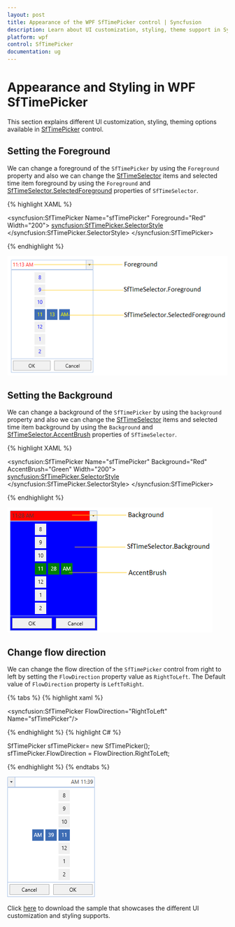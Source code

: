```yaml
---
layout: post
title: Appearance of the WPF SfTimePicker control | Syncfusion
description: Learn about UI customization, styling, theme support in Syncfusion WPF SfTimePicker control and more details about the control features.
platform: wpf
control: SfTimePicker
documentation: ug
---
```


# Appearance and Styling in WPF SfTimePicker

This section explains different UI customization, styling, theming options available in [SfTimePicker](https://help.syncfusion.com/cr/wpf/Syncfusion.Windows.Controls.Input.SfTimePicker.html) control.

## Setting the Foreground

We can change a foreground of the `SfTimePicker` by using the `Foreground` property and also we can change the [SfTimeSelector](https://help.syncfusion.com/cr/wpf/Syncfusion.Windows.Controls.Input.SfTimeSelector.html) items and selected time item foreground by using the `Foreground` and [SfTimeSelector.SelectedForeground](https://help.syncfusion.com/cr/wpf/Syncfusion.Windows.Controls.Input.SfTimeSelector.html#Syncfusion_Windows_Controls_Input_SfTimeSelector_SelectedForeground) properties of `SfTimeSelector`.

{% highlight XAML %}

<syncfusion:SfTimePicker Name="sfTimePicker"
                         Foreground="Red"
                         Width="200">
    <syncfusion:SfTimePicker.SelectorStyle>
        <Style TargetType="syncfusion:SfTimeSelector">
            <Setter Property="Foreground" Value="Blue"/>
            <Setter Property="SelectedForeground" Value="Yellow"/>
        </Style>
    </syncfusion:SfTimePicker.SelectorStyle>
</syncfusion:SfTimePicker>

{% endhighlight  %}

![SfTimePicker with various foreground](Features_images/Foreground.png)

## Setting the Background

We can change a background of the `SfTimePicker` by using the `background` property and also we can change the [SfTimeSelector](https://help.syncfusion.com/cr/wpf/Syncfusion.Windows.Controls.Input.SfTimeSelector.html) items and selected time item background by using the `Background` and [SfTimeSelector.AccentBrush](https://help.syncfusion.com/cr/wpf/Syncfusion.Windows.Controls.Input.SfTimePicker.html#Syncfusion_Windows_Controls_Input_SfTimePicker_AccentBrush) properties of `SfTimeSelector`.

{% highlight XAML %}

<syncfusion:SfTimePicker Name="sfTimePicker"
                         Background="Red"
                         AccentBrush="Green"
                 Width="200">
    <syncfusion:SfTimePicker.SelectorStyle>
        <Style TargetType="syncfusion:SfTimeSelector">
            <Setter Property="Background" Value="Blue"/>
        </Style>
    </syncfusion:SfTimePicker.SelectorStyle>
</syncfusion:SfTimePicker>

{% endhighlight  %}

![SfTimePicker with various background](Features_images/Background.png)

## Change flow direction

We can change the flow direction of the `SfTimePicker` control from right to left by setting the `FlowDirection` property value as `RightToLeft`. The Default value of `FlowDirection` property is `LeftToRight`.

{% tabs %}
{% highlight xaml %}

<syncfusion:SfTimePicker FlowDirection="RightToLeft" Name="sfTimePicker"/>

{% endhighlight %}
{% highlight C# %}

SfTimePicker sfTimePicker= new SfTimePicker();
sfTimePicker.FlowDirection = FlowDirection.RightToLeft;

{% endhighlight %}
{% endtabs %}

![SfTimePicker with RightToLeft flow direction](Features_images/Appearance-flowdirection.png)

Click [here](https://github.com/SyncfusionExamples/wpf-time-picker-examples/tree/master/Samples/Apperance) to download the sample that showcases the different UI customization and styling supports.